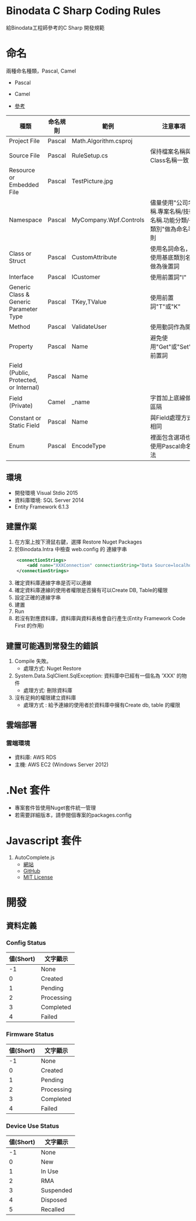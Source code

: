 # Binodata C Sharp Coding Rules
給Binodata工程師參考的C Sharp 開發規範

# 命名

兩種命名種類，Pascal, Camel

* Pascal


* Camel



* [參考](http://www.dotblogs.com.tw/ouch1978/archive/2010/10/30/c-sharp-naming-convention.aspx)

|種類      						|命名規則  |範例 |注意事項|
|-----------------------------|---------|----|------|
|Project File  					|Pascal   |Math.Algorithm.csproj | |
|Source File     				|Pascal	| RuleSetup.cs | 保持檔案名稱與Class名稱一致|
|Resource or Embedded File    |Pascal	| TestPicture.jpg | |
|Namespace     					|Pascal	| MyCompany.Wpf.Controls|儘量使用"公司名稱.專案名稱/技術名稱.功能分類/子類別"做為命名準則|
|Class or Struct     			|Pascal	| CustomAttribute| 使用名詞命名，並使用基底類別名稱做為後置詞|
|Interface     					|Pascal	|ICustomer | 使用前置詞"I"|
|Generic Class & Generic Parameter Type     |Pascal| TKey,TValue| 使用前置詞"T"或"K" |
|Method     						|Pascal	| ValidateUser| 使用動詞作為開頭|
|Property     					|Pascal	| Name| 避免使用"Get"或"Set"當前置詞|
|Field (Public, Protected, or Internal)     |Pascal| Name| |
|Field (Private)     			|Camel		| _name| 字首加上底線做為區隔 |
|Constant or Static Field     |Pascal	|Name | 與Field處理方式相同|
|Enum     						|Pascal	|EncodeType | 裡面包含選項也是使用Pascal命名法|




## 環境

* 開發環境 Visual Stdio 2015
* 資料庫環境: SQL Server 2014
* Entity Framework 6.1.3

## 建置作業
1. 在方案上按下滑鼠右鍵，選擇 Restore Nuget Packages
2. 於Binodata.Intra 中檢查 web.config 的 連線字串

``` XML
    <connectionStrings>
        <add name="XXXConnection" connectionString="Data Source=localhost;Initial Catalog=XXX;Persist Security Info=True;User ID=sa;Password=1234567890;Connection Timeout=300;" providerName="System.Data.SqlClient" />
    </connectionStrings>
```
3. 確定資料庫連線字串是否可以連線
4. 確定資料庫連線的使用者權限是否擁有可以Create DB, Table的權限
5. 設定正確的連線字串
6. 建置
7. Run
8. 若沒有對應資料庫，資料庫與資料表格會自行產生(Entity Framework Code First 的作用)

## 建置可能遇到常發生的錯誤

1. Compile 失敗。
   * 處理方式: Nuget Restore
2. System.Data.SqlClient.SqlException: 資料庫中已經有一個名為 'XXX' 的物件
   * 處理方式: 刪除資料庫
3. 沒有足夠的權限建立資料庫
   * 處理方式 : 給予連線的使用者於資料庫中擁有Create db, table 的權限


## 雲端部署

### 雲端環境

* 資料庫: AWS RDS
* 主機: AWS EC2 (Windows Server 2012)

# .Net 套件
* 專案套件皆使用Nuget套件統一管理
* 若需要詳細版本，請參閱個專案的packages.config

# Javascript 套件
1. AutoComplete.js
   * [網站](https://goodies.pixabay.com/javascript/auto-complete/demo.html)
   * [GitHub](https://github.com/Pixabay/JavaScript-autoComplete)
   * [MIT License](http://www.opensource.org/licenses/mit-license.php)

   


# 開發

## 資料定義

### Config Status

|値(Short)  |文字顯示|
|-----------|-------|
|-1         |None   |
|0          |Created|
|1          |Pending |
|2          |Processing |
|3          |Completed |
|4          |Failed |


### Firmware Status

|値(Short)  |文字顯示|
|-----------|-------|
|-1         |None   |
|0          |Created|
|1          |Pending |
|2          |Processing |
|3          |Completed |
|4          |Failed |


### Device Use Status

|値(Short)  |文字顯示|
|-----------|-------|
|-1         |None   |
|0          |New    |
|1          |In Use |
|2          |RMA    |
|3          |Suspended |
|4          |Disposed |
|5          |Recalled |

